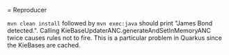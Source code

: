 = Reproducer

`mvn clean install` followed by `mvn exec:java` should print "James Bond detected.". Calling KieBaseUpdaterANC.generateAndSetInMemoryANC twice causes rules not to fire. This is a particular problem in Quarkus since the KieBases are cached.
